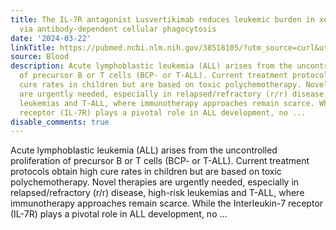 ```yaml
---
title: The IL-7R antagonist Lusvertikimab reduces leukemic burden in xenograft-ALL
  via antibody-dependent cellular phagocytosis
date: '2024-03-22'
linkTitle: https://pubmed.ncbi.nlm.nih.gov/38518105/?utm_source=curl&utm_medium=rss&utm_campaign=journals&utm_content=7603509&fc=None&ff=20240323180623&v=2.18.0.post9+e462414
source: Blood
description: Acute lymphoblastic leukemia (ALL) arises from the uncontrolled proliferation
  of precursor B or T cells (BCP- or T-ALL). Current treatment protocols obtain high
  cure rates in children but are based on toxic polychemotherapy. Novel therapies
  are urgently needed, especially in relapsed/refractory (r/r) disease, high-risk
  leukemias and T-ALL, where immunotherapy approaches remain scarce. While the Interleukin-7
  receptor (IL-7R) plays a pivotal role in ALL development, no ...
disable_comments: true
---
```

Acute lymphoblastic leukemia (ALL) arises from the uncontrolled proliferation of precursor B or T cells (BCP- or T-ALL). Current treatment protocols obtain high cure rates in children but are based on toxic polychemotherapy. Novel therapies are urgently needed, especially in relapsed/refractory (r/r) disease, high-risk leukemias and T-ALL, where immunotherapy approaches remain scarce. While the Interleukin-7 receptor (IL-7R) plays a pivotal role in ALL development, no ...